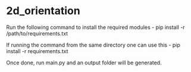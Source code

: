 # 2d_orientation

Run the following command to install the required modules -
  pip install -r /path/to/requirements.txt

If running the command from the same directory one can use this -
  pip install -r requirements.txt

Once done, run main.py and an output folder will be generated.
